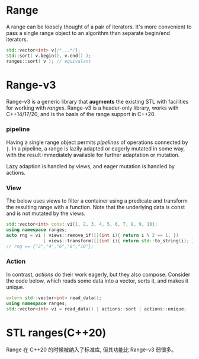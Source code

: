 # Range

A range can be loosely thought of a pair of iterators. It's more convenient to pass a single range object to an algorithm than separate begin/end iterators.

```c++
std::vector<int> v{/*...*/};
std::sort( v.begin(), v.end() );
ranges::sort( v ); // equivalant
```



# Range-v3

Range-v3 is a generic library that **augments** the existing STL with facilities for working with *ranges*. Range-v3 is a header-only library, works with C++14/17/20, and is the basis of the range support in C++20.

### pipeline

Having a single range object permits *pipelines* of operations connected by `|`. In a pipeline, a range is lazily adapted or eagerly mutated in some way, with the result immediately available for further adaptation or mutation. 

Lazy adaption is handled by views, and eager mutation is handled by actions.

### View

The below uses views to filter a container using a predicate and transform the resulting range with a function. Note that the underlying data is const and is not mutated by the views.

```c++
std::vector<int> const vi{1, 2, 3, 4, 5, 6, 7, 8, 9, 10};
using namespace ranges;
auto rng = vi | views::remove_if([](int i){ return i % 2 == 1; })
              | views::transform([](int i){ return std::to_string(i); });
// rng == {"2","4","6","8","10"};
```

### Action

In contrast, *actions* do their work eagerly, but they also compose. Consider the code below, which reads some data into a vector, sorts it, and makes it unique.

```c++
extern std::vector<int> read_data();
using namespace ranges;
std::vector<int> vi = read_data() | actions::sort | actions::unique;
```







# STL ranges(C++20)

Range 在 C++20 的时候被纳入了标准库, 但其功能比 Range-v3 弱很多。
